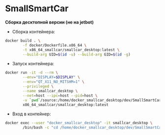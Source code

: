 # SmallSmartCar
**Сборка десктопной версии (не на jetbot)**
- Сборка контейнера:
```bash
docker build . \
        -f docker/Dockerfile.x86_64 \
        -t x86_64_smallcar/smallcar_desktop:latest \
        --build-arg UID=$(id -u) --build-arg GID=$(id -g)
```
- Запуск контейнера:
```bash
docker run -it -d --rm \
        --env="DISPLAY=$DISPLAY" \
        --env="QT_X11_NO_MITSHM=1" \
        --privileged \
        --name smallcar_desktop \
        --net=host --ipc=host --pid=host \
        -v `pwd`/source:/home/docker_smallcar_desktop/dev/SmallSmartCar \
        x86_64_smallcar/smallcar_desktop:latest
```
- Вход в контейнер:
```bash
docker exec --user "docker_smallcar_desktop" -it smallcar_desktop \
        /bin/bash -c "cd /home/docker_smallcar_desktop/dev/SmallSmartCar; /bin/bash"
```
